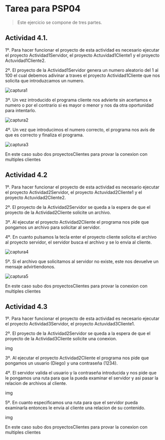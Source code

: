 # Tarea para PSP04
> Este ejercicio se compone de tres partes.

## Actividad 4.1.

1º. Para hacer funcionar el proyecto de esta actividad es necesario ejecutar el proyecto Actividad1Servidor, el proyecto Actuvidad1Cliente1 y  el proyecto Actuvidad1Cliente2.

2º. El proyecto de la Actividad1Servidor genera un numero aleatorio del 1 al 100 el cual debemos adivinar a traves el proyecto Actividad1Cliente que nos solicita que introduzcamos un numero.

![captura1](https://user-images.githubusercontent.com/44735067/53662655-c1a8ba00-3c63-11e9-922a-534f637bfcde.PNG)

3º. Un vez introducido el programa cliente nos advierte sin acertamos e numero o por el contrario si es mayor o menor y nos da otra oportunidad para intentarlo.

![captura2](https://user-images.githubusercontent.com/44735067/53662700-db4a0180-3c63-11e9-99ff-6b966ba11be8.PNG)

4º. Un vez que introducimos el numero correcto, el programa nos avis de que es correcto y finaliza el programa.

![captura3](https://user-images.githubusercontent.com/44735067/53662728-eef56800-3c63-11e9-888f-1d945f4c3109.PNG)

En este caso subo dos proyectosClientes para provar la conexion con multiples clientes

## Actividad 4.2

1º. Para hacer funcionar el proyecto de esta actividad es necesario ejecutar el proyecto Actividad2Servidor, el proyecto Actuvidad2Cliente1 y  el proyecto Actuvidad2Cliente2.

2º. El proyecto de la Actividad2Servidor se queda a la espera de que el proyecto de la Actividad2Cliente solicite un archivo.

3º. Al ejecutar el proyecto Actividad2Cliente el programa nos pide que pongamos un archivo para solicitar al servidor.

4º. En cuanto pulsamos la tecla enter el proyecto cliente solicita el archivo al proyecto servidor, el servidor busca el archivo y se lo envia al cliente.

![captura4](https://user-images.githubusercontent.com/44735067/53662763-07658280-3c64-11e9-8b8f-8e270dfb1228.PNG)


5º. Si el archivo que solicitamos al servidor no existe, este nos devuelve un mensaje advirtiendonos.

![captura5](https://user-images.githubusercontent.com/44735067/53662792-1ea47000-3c64-11e9-9e5d-cb186e38060b.PNG)

En este caso subo dos proyectosClientes para provar la conexion con multiples clientes


## Actividad 4.3

1º. Para hacer funcionar el proyecto de esta actividad es necesario ejecutar el proyecto Actividad3Servidor, el proyecto Actuvidad3Cliente1.

2º. El proyecto de la Actividad2Servidor se queda a la espera de que el proyecto de la Actividad3Cliente solicite una conexion.

img

3º. Al ejecutar el proyecto Actividad2Cliente el programa nos pide que pongamos un usuario (Diego) y una contraseña (1234).

4º. El servidor valida el usuario y la contraseña introducida y nos pide que le pongamos una ruta para que la pueda examinar el servidor y asi pasar la relacion de archivos al cliente.

img

5º. En cuanto especificamos una ruta para que el servidor pueda examinarla entonces le envia al cliente una relacion de su contenido.

img

En este caso subo dos proyectosClientes para provar la conexion con multiples clientes

